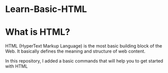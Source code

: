 # Learn-Basic-HTML

# What is HTML?
  HTML (HyperText Markup Language) is the most basic building block of the Web. It basically defines the meaning and structure of web content. 

In this repository, I added a basic commands that will help you to get started with HTML
